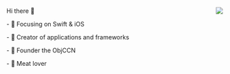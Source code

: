 ### 



<img align='right' src="https://github-readme-stats.vercel.app/api?username=OuyangJunyuan&show_icons=true&theme=gruvbox&hide_title=true"/>

Hi there 👋

\- :orange_book: Focusing on Swift & iOS 

\-​ :hammer: Creator of applications and frameworks 

\- :ram: Founder the ObjCCN 

\-  :meat_on_bone: Meat lover

